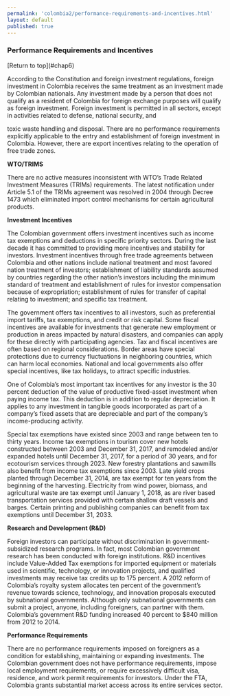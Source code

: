 ```yaml
--- 
permalink: 'colombia2/performance-requirements-and-incentives.html' 
layout: default
published: true 
---
```

<h3 id="performance-requirements-and-incentives">Performance Requirements and Incentives</h3> [Return to top](#chap6)

According to the Constitution and foreign investment regulations, foreign investment in Colombia receives the same treatment as an investment made by Colombian nationals. Any investment made by a person that does not qualify as a resident of Colombia for foreign exchange purposes will qualify as foreign investment. Foreign investment is permitted in all sectors, except in activities related to defense, national security, and

toxic waste handling and disposal. There are no performance requirements explicitly applicable to the entry and establishment of foreign investment in Colombia. However, there are export incentives relating to the operation of free trade zones.

**WTO/TRIMS**

There are no active measures inconsistent with WTO’s Trade Related Investment Measures (TRIMs) requirements. The latest notification under Article 5.1 of the TRIMs agreement was resolved in 2004 through Decree 1473 which eliminated import control mechanisms for certain agricultural products.

**Investment Incentives**

The Colombian government offers investment incentives such as income tax exemptions and deductions in specific priority sectors. During the last decade it has committed to providing more incentives and stability for investors. Investment incentives through free trade agreements between Colombia and other nations include national treatment and most favored nation treatment of investors; establishment of liability standards assumed by countries regarding the other nation’s investors including the minimum standard of treatment and establishment of rules for investor compensation because of expropriation; establishment of rules for transfer of capital relating to investment; and specific tax treatment.

The government offers tax incentives to all investors, such as preferential import tariffs, tax exemptions, and credit or risk capital. Some fiscal incentives are available for investments that generate new employment or production in areas impacted by natural disasters, and companies can apply for these directly with participating agencies. Tax and fiscal incentives are often based on regional considerations. Border areas have special protections due to currency fluctuations in neighboring countries, which can harm local economies. National and local governments also offer special incentives, like tax holidays, to attract specific industries.

One of Colombia’s most important tax incentives for any investor is the 30 percent deduction of the value of productive fixed-asset investment when paying income tax. This deduction is in addition to regular depreciation. It applies to any investment in tangible goods incorporated as part of a company’s fixed assets that are depreciable and part of the company’s income-producing activity.

Special tax exemptions have existed since 2003 and range between ten to thirty years. Income tax exemptions in tourism cover new hotels constructed between 2003 and December 31, 2017, and remodeled and/or expanded hotels until December 31, 2017, for a period of 30 years, and for ecotourism services through 2023. New forestry plantations and sawmills also benefit from income tax exemptions since 2003. Late yield crops planted through December 31, 2014, are tax exempt for ten years from the beginning of the harvesting. Electricity from wind power, biomass, and agricultural waste are tax exempt until January 1, 2018, as are river based transportation services provided with certain shallow draft vessels and barges. Certain printing and publishing companies can benefit from tax exemptions until December 31, 2033.

**Research and Development (R&D)**

Foreign investors can participate without discrimination in government-subsidized research programs. In fact, most Colombian government research has been conducted with foreign institutions. R&D incentives include Value-Added Tax exemptions for imported equipment or materials used in scientific, technology, or innovation projects, and qualified investments may receive tax credits up to 175 percent. A 2012 reform of Colombia’s royalty system allocates ten percent of the government’s revenue towards science, technology, and innovation proposals executed by subnational governments. Although only subnational governments can submit a project, anyone, including foreigners, can partner with them. Colombia’s government R&D funding increased 40 percent to $840 million from 2012 to 2014.

**Performance Requirements**

There are no performance requirements imposed on foreigners as a condition for establishing, maintaining or expanding investments. The Colombian government does not have performance requirements, impose local employment requirements, or require excessively difficult visa, residence, and work permit requirements for investors. Under the FTA, Colombia grants substantial market access across its entire services sector.

